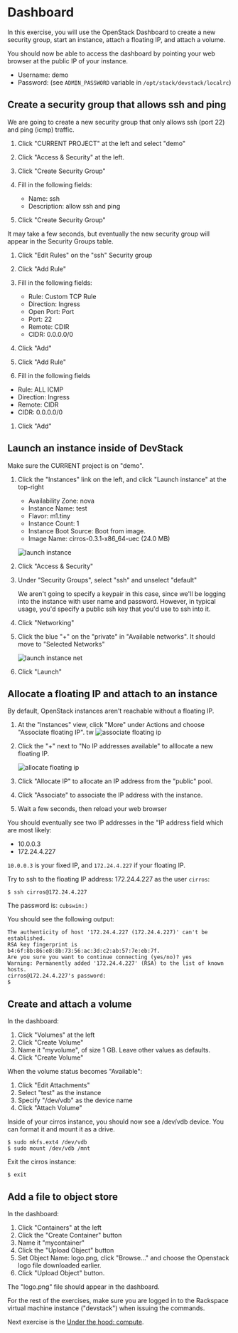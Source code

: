 # Dashboard

In this exercise, you will use the OpenStack Dashboard to create a new security
group, start an instance, attach a floating IP, and attach a volume.

You should now be able to access the dashboard by pointing your web browser
at the public IP of your instance.

 * Username: demo
 * Password: (see `ADMIN_PASSWORD` variable in `/opt/stack/devstack/localrc`)

## Create a security group that allows ssh and ping

We are going to create a new security group that only allows ssh (port 22)
and ping (icmp) traffic.


1. Click "CURRENT PROJECT" at the left and select "demo"

1. Click "Access & Security" at the left.

1. Click "Create Security Group"

1. Fill in the following fields:
   * Name: ssh
   * Description: allow ssh and ping

1. Click "Create Security Group"

  It may take a few seconds, but eventually the new security group will
  appear in the Security Groups table.

1. Click "Edit Rules" on the "ssh" Security group

1. Click "Add Rule"

1. Fill in the following fields:
   * Rule: Custom TCP Rule
   * Direction: Ingress
   * Open Port: Port
   * Port: 22
   * Remote: CDIR
   * CIDR: 0.0.0.0/0

1. Click "Add"

1. Click "Add Rule"

1. Fill in the following fields
  * Rule: ALL ICMP
  * Direction: Ingress
  * Remote: CIDR
  * CIDR: 0.0.0.0/0

1. Click "Add"



## Launch an instance inside of DevStack

Make sure the CURRENT project is on "demo".


1. Click the "Instances" link on the left, and click "Launch instance" at the top-right
   * Availability Zone: nova
   * Instance Name: test
   * Flavor: m1.tiny
   * Instance Count: 1
   * Instance Boot Source: Boot from image.
   * Image Name: cirros-0.3.1-x86_64-uec (24.0 MB)

   ![launch instance](launch-instance.png)

1. Click "Access & Security"

1. Under "Security Groups", select "ssh" and unselect "default"

    We aren't going to specify a keypair in this case, since we'll be logging
    into the instance with user name and password. However, in typical usage,
    you'd specify a public ssh key that you'd use to ssh into it.

1. Click "Networking"

1. Click the blue "+" on the "private" in "Available networks". It should move to "Selected Networks"

    ![launch instance net](launch-instance-net.png)

1. Click "Launch"

## Allocate a floating IP and attach to an instance

By default, OpenStack instances aren't reachable without a floating IP.


1. At the "Instances" view, click "More" under Actions and choose "Associate
floating IP".
tw
    ![associate floating ip](menu-associate-floating-ip.png)

1. Click the "+" next to "No IP addresses available" to alllocate a new
floating IP.

    ![allocate floating ip](allocate-floating-ip.png)

1. Click "Allocate IP" to allocate an IP address from the "public" pool.

1. Click "Associate" to associate the IP address with the instance.

1. Wait a few seconds, then reload your web browser

You should eventually see two IP addresses in the "IP address field which are most likely:

 * 10.0.0.3
 * 172.24.4.227

`10.0.0.3` is your fixed IP, and `172.24.4.227` if your floating IP.

Try to ssh to the floating IP address: 172.24.4.227 as the user `cirros`:

    $ ssh cirros@172.24.4.227


The password is: `cubswin:)`

You should see the following output:

    The authenticity of host '172.24.4.227 (172.24.4.227)' can't be established.
    RSA key fingerprint is b4:6f:8b:86:e8:8b:73:56:ac:3d:c2:ab:57:7e:eb:7f.
    Are you sure you want to continue connecting (yes/no)? yes
    Warning: Permanently added '172.24.4.227' (RSA) to the list of known hosts.
    cirros@172.24.4.227's password:
    $

## Create and attach a volume

In the dashboard:

1. Click "Volumes" at the left
1. Click "Create Volume"
1. Name it "myvolume", of size 1 GB. Leave other values as defaults.
1. Click "Create Volume"

When the volume status becomes "Available":

1. Click "Edit Attachments"
1. Select "test" as the instance
1. Specify "/dev/vdb" as the device name
1. Click "Attach Volume"

Inside of your cirros instance, you should now see a /dev/vdb device. You can
format it and mount it as a drive.

    $ sudo mkfs.ext4 /dev/vdb
    $ sudo mount /dev/vdb /mnt

Exit the cirros instance:

    $ exit


## Add a file to object store

In the dashboard:

1. Click "Containers" at the left
1. Click the "Create Container"  button
1. Name it "mycontainer"
1. Click the "Upload Object" button
1. Set Object Name: logo.png, click "Browse..." and choose the Openstack logo file downloaded earlier.
1. Click "Upload Object" button.

The "logo.png" file should appear in the dashboard.


For the rest of the exercises, make sure you are logged in to the Rackspace
virtual machine instance ("devstack") when issuing the commands.

Next exercise is the [Under the hood: compute].

 [Under the hood: compute]: under-the-hood-compute.md
